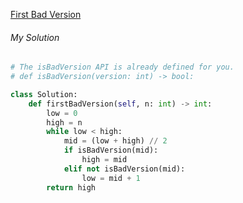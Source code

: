 [First Bad Version](https://leetcode.com/problems/first-bad-version/description/?envType=study-plan&id=algorithm-i)

###### My Solution
```Python
# The isBadVersion API is already defined for you.
# def isBadVersion(version: int) -> bool:

class Solution:
    def firstBadVersion(self, n: int) -> int:
        low = 0
        high = n
        while low < high:
            mid = (low + high) // 2
            if isBadVersion(mid):
                high = mid
            elif not isBadVersion(mid):
                low = mid + 1
        return high
```